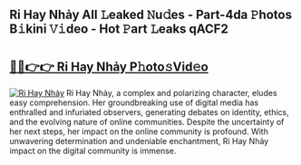 ## Ri Hay Nhảy All 𝙻eaked 𝙽u𝚍es - Part-4da 𝙿hotos B𝚒kini 𝚅𝚒deo - Hot 𝙿art 𝙻eaks qACF2

# <h2><a href="http://ld3lewl.urlbe.top/?page=Ri+Hay+Nh%e1%ba%a3y">🔗🔗👉👉 Ri Hay Nhảy P𝚑oto𝚜Vid𝚎o</a></h2>

[![Ri Hay Nhảy](https://i.imgur.com/eBuTRDB.gif)](http://ld3lewl.urlbe.top/?page=Ri+Hay+Nh%e1%ba%a3y)
Ri Hay Nhảy, a complex and polarizing character, eludes easy comprehension. Her groundbreaking use of digital media has enthralled and infuriated observers, generating debates on identity, ethics, and the evolving nature of online communities. Despite the uncertainty of her next steps, her impact on the online community is profound. With unwavering determination and undeniable enchantment, Ri Hay Nhảy impact on the digital community is immense.
